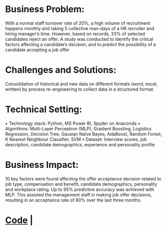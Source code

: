 # Business Problem: 
With a normal staff turnover rate of 20%, a high volume of recruitment happens monthly and taking 5 collective man-days of a HR recruiter and hiring manager’s time. However, based on records, 33% of selected candidates reject an offer. A study was conducted to identify the critical factors affecting a candidate’s decision, and to predict the possibility of a candidate accepting a job offer 

# Challenges and Solutions:
Consolidation of historical and new data on different formats (word, excel, written) by process re-engineering to collect data in a structured format.  

# Technical Setting:  
•	Technology stack: Python, MS Power BI, Spyder on Anaconda
•	Algorithms: Multi-Layer Perceptron (MLP), Gradient Boosting, Logistics Regression, Decision Tree, Gausian Naïve Bayes, AdaBoost, Random Forest, K Nearest Neighbour Classifier, SVM
•	Dataset: Interview scores, job description, candidate demographics, experience and personality profile

# Business Impact:  
10 key factors were found affecting the offer acceptance decision related to job type, compensation and benefit, candidate demographics, personality and workplace rating. Up to 95% predictive accuracy was achieved with MLP.  This assisted the management staff in making job offer decisions, resulting in an acceptance rate of 80% over the last three months.

# [Code](./hr_dsproject.py) |
